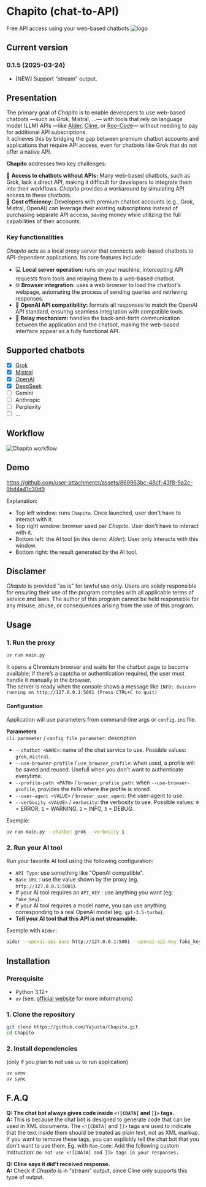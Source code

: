 # Chapito (chat-to-API)

Free API access using your web-based chatbots ![logo](https://github.com/user-attachments/assets/c21a077e-860b-4c84-ab7e-7b65b3e68379)

## Current version

### 0.1.5 (2025-03-24)

- [NEW] Support "stream" output.

## Presentation

The primary goal of *Chapito* is to enable developers to use web-based chatbots —such as Grok, Mistral, ...— with tools that rely on language model (LLM) APIs —like [AIder](https://aider.chat/), [Cline](https://github.com/cline/cline), or [Roo-Code](https://github.com/RooVetGit/Roo-Code)— without needing to pay for additional API subscriptions.  
It achieves this by bridging the gap between premium chatbot accounts and applications that require API access, even for chatbots like Grok that do not offer a native API.  
  
**Chapito** addresses two key challenges:  
  
🔌 **Access to chatbots without APIs:** Many web-based chatbots, such as Grok, lack a direct API, making it difficult for developers to integrate them into their workflows. *Chapito* provides a workaround by simulating API access to these chatbots.  
💸 **Cost efficiency:** Developers with premium chatbot accounts (e.g., Grok, Mistral, OpenAI) can leverage their existing subscriptions instead of purchasing separate API access, saving money while utilizing the full capabilities of their accounts.  

### Key functionalities

*Chapito* acts as a local proxy server that connects web-based chatbots to API-dependent applications. Its core features include:  

- 💻 **Local server operation:** runs on your machine, intercepting API requests from tools and relaying them to a web-based chatbot.
- 🌐 **Browser integration:** uses a web browser to load the chatbot's webpage, automating the process of sending queries and retrieving responses.
- 🧩 **OpenAI API compatibility:** formats all responses to match the OpenAI API standard, ensuring seamless integration with compatible tools.
- 🔗 **Relay mechanism:** handles the back-and-forth communication between the application and the chatbot, making the web-based interface appear as a fully functional API.

## Supported chatbots

- [x] [Grok](https://grok.com/)
- [x] [Mistral](https://chat.mistral.ai/chat)
- [x] [OpenAI](https://chatgpt.com/)
- [x] [DeepSeek](https://chat.deepseek.com/)
- [ ] Gemini
- [ ] Anthropic
- [ ] Perplexity
- [ ] ...

## Workflow

![Chapito workflow](https://github.com/user-attachments/assets/afde0d72-3e43-4d1f-8ffc-b675897a33af)

## Demo

<https://github.com/user-attachments/assets/869963bc-48cf-43f8-9a2c-9bd4a41c30d9>

Explanation:  

- Top left window: runs `Chapito`. Once launched, user don't have to interact with it.
- Top right window: browser used par *Chapito*. User don't have to interact with it.
- Bottom left: the AI tool (in this demo: *AIder*). User only interacts with this window.
- Bottom right: the result generated by the AI tool.

## Disclamer

*Chapito* is provided "as is" for lawful use only. Users are solely responsible for ensuring their use of the program complies with all applicable terms of service and laws. The author of this program cannot be held responsible for any misuse, abuse, or consequences arising from the use of this program.

## Usage

### 1. Run the proxy

```bash
uv run main.py
```

It opens a Chromium browser and waits for the chatbot page to become available; if there’s a captcha or authentication required, the user must handle it manually in the browser.  
The server is ready when the console shows a message like `INFO: Uvicorn running on http://127.0.0.1:5001 (Press CTRL+C to quit)`  

#### Configuration

Application will use parameters from command-line args or `config.ini` file.

**Parameters**  
`cli parameter` / `config file parameter`: description  

- `--chatbot <NAME>`: name of the chat service to use. Possible values: `grok`, `mistral`.
- `--use-browser-profile` / `use_browser_profile`: when used, a profile will be saved and reused. Usefull when you don't want to authenticate everytime.
- `--profile-path <PATH>` / `browser_profile_path`: when `--use-browser-profile`, provides the `PATH` where the profile is stored.
- `--user-agent <VALUE>` / `browser_user_agent`: the user-agent to use.
- `--verbosity <VALUE>` / `verbosity`: the verbosity to use. Possible values: `0` = ERROR, `1` = WARNING, `2` = INFO, `3` = DEBUG.

Exemple:  

```bash
uv run main.py --chatbot grok --verbosity 1
```

### 2. Run your AI tool

Run your favorite AI tool using the following configuration:  

- `API Type`: use something like "OpenAI compatible".
- `Base URL` : use the value shown by the proxy (eg. `http://127.0.0.1:5001`).
- If your AI tool requires an `API_KEY` : use anything you want (eg. `fake_key`).
- If your AI tool requires a model name, you can use anything corresponding to a real OpenAI model (eg. `gpt-3.5-turbo`).
- **Tell your AI tool that this API is not streamable.**

Exemple with `AIder`:

```bash
aider --openai-api-base http://127.0.0.1:5001 --openai-api-key fake_key --model gpt-3.5-turbo --no-stream
```

## Installation

### Prerequisite

- Python 3.12+
- `uv` (see. [official website](https://docs.astral.sh/uv/getting-started/installation/) for more informations)

### 1. Clone the repository

```bash
git clone https://github.com/Yajusta/Chapito.git
cd Chapito
```

### 2. Install dependencies

(only if you plan to not use `uv` to run application)

```bash
uv venv
uv sync
```

## F.A.Q

**Q: The chat bot always gives code inside `<![CDATA[` and `]]>` tags.**  
**A:** This is because the chat bot is designed to generate code that can be used in XML documents. The `<![CDATA[` and `]]>` tags are used to indicate that the text inside them should be treated as plain text, not as XML markup. If you want to remove these tags, you can explicitly tell the chat bot that you don't want to use them.
Eg. with `Roo-Code`:
Add the following custom instruction: `Do not use <![CDATA[ and ]]> tags in your responses.`
  
**Q: Cline says it did't received response.**  
**A:** Check if *Chapito* is in "stream" output, since Cline only supports this type of output.  

